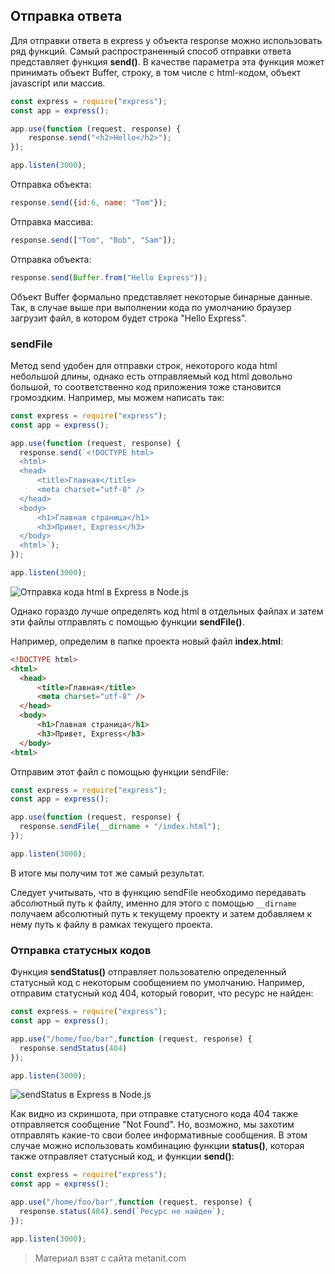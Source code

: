 ## Отправка ответа

Для отправки ответа в express у объекта response можно использовать ряд функций. Самый распространенный способ отправки ответа представляет функция **send()**. В качестве параметра эта функция может принимать объект Buffer, строку, в том числе с html-кодом, объект javascript или массив.



```js
const express = require("express");
const app = express();

app.use(function (request, response) {
    response.send("<h2>Hello</h2>");
});

app.listen(3000);
```

Отправка объекта:

```js
response.send({id:6, name: "Tom"});
```

Отправка массива:

```js
response.send(["Tom", "Bob", "Sam"]);
```

Отправка объекта:

```js
response.send(Buffer.from("Hello Express"));
```

Объект Buffer формально представляет некоторые бинарные данные. Так, в случае выше при выполнении кода по умолчанию браузер загрузит файл, в котором будет строка "Hello Express".

### sendFile

Метод send удобен для отправки строк, некоторого кода html небольшой длины, однако есть отправляемый код html довольно большой, то соответственно код приложения тоже становится громоздким. Например, мы можем написать так:

```js
const express = require("express");
const app = express();

app.use(function (request, response) {
  response.send(`<!DOCTYPE html>
  <html>
  <head>
      <title>Главная</title>
      <meta charset="utf-8" />
  </head>
  <body>
      <h1>Главная страница</h1>
      <h3>Привет, Express</h3>
  </body>
  <html>`);
});

app.listen(3000);
```

![Отправка кода html в Express в Node.js](https://metanit.com/web/nodejs/pics/4.28.png)

Однако гораздо лучше определять код html в отдельных файлах и затем эти файлы отправлять с помощью функции **sendFile()**.

Например, определим в папке проекта новый файл **index.html**:

```html
<!DOCTYPE html>
<html>
  <head>
      <title>Главная</title>
      <meta charset="utf-8" />
  </head>
  <body>
      <h1>Главная страница</h1>
      <h3>Привет, Express</h3>
  </body>
<html>
```

Отправим этот файл с помощью функции sendFile:

```js
const express = require("express");
const app = express();

app.use(function (request, response) {
  response.sendFile(__dirname + "/index.html");
});

app.listen(3000);
```

В итоге мы получим тот же самый результат.

Следует учитывать, что в функцию sendFile необходимо передавать абсолютный путь к файлу, именно для этого с помощью `__dirname` получаем абсолютный путь к текущему проекту и затем добавляем к нему путь к файлу в рамках текущего проекта.

### Отправка статусных кодов

Функция **sendStatus()** отправляет пользователю определенный статусный код с некоторым сообщением по умолчанию. Например, отправим статусный код 404, который говорит, что ресурс не найден:

```js
const express = require("express");
const app = express();

app.use("/home/foo/bar",function (request, response) {
  response.sendStatus(404)
});

app.listen(3000);
```

![sendStatus в Express в Node.js](https://metanit.com/web/nodejs/pics/4.29.png)

Как видно из скриншота, при отправке статусного кода 404 также отправляется сообщение "Not Found". Но, возможно, мы захотим отправлять какие-то свои более информативные сообщения. В этом случае можно использовать комбинацию функции **status()**, которая также отправляет статусный код, и функции **send()**:

```js
const express = require("express");
const app = express();

app.use("/home/foo/bar",function (request, response) {
  response.status(404).send(`Ресурс не найден`);
});

app.listen(3000);
```


> Материал взят с сайта metanit.com